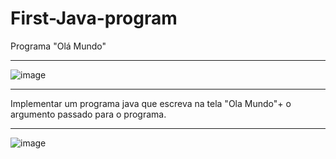 # First-Java-program
Programa "Olá Mundo"
<hr>

![image](https://github.com/correaDEV/First-Java-program/assets/156840280/cc05bee2-8066-417b-8a6d-caa976b7eb10)

<hr> 

Implementar um programa java que escreva na tela "Ola Mundo"+ o argumento passado para o programa.
<hr>

![image](https://github.com/correaDEV/First-Java-program/assets/156840280/7711ad41-c9fc-4bcf-b5f1-7c5eceed370d)

